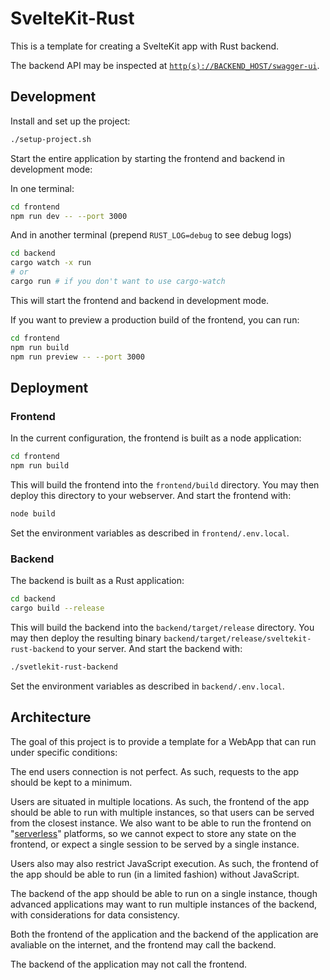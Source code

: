 # SvelteKit-Rust

This is a template for creating a SvelteKit app with Rust backend.

The backend API may be inspected at [`http(s)://BACKEND_HOST/swagger-ui`](http://localhost:4000/swagger-ui).

## Development

Install and set up the project:

```bash
./setup-project.sh
```

Start the entire application by starting the frontend and backend in development mode:

In one terminal:

```bash
cd frontend
npm run dev -- --port 3000
```

And in another terminal (prepend `RUST_LOG=debug` to see debug logs)

```bash
cd backend
cargo watch -x run
# or
cargo run # if you don't want to use cargo-watch
```

This will start the frontend and backend in development mode.

If you want to preview a production build of the frontend, you can run:

```bash
cd frontend
npm run build
npm run preview -- --port 3000
```

## Deployment

### Frontend

In the current configuration, the frontend is built as a node application:

```bash
cd frontend
npm run build
```

This will build the frontend into the `frontend/build` directory. You may then deploy this directory to your webserver. And start the frontend with:

```bash
node build
```

Set the environment variables as described in `frontend/.env.local`.

### Backend

The backend is built as a Rust application:

```bash
cd backend
cargo build --release
```

This will build the backend into the `backend/target/release` directory. You may then deploy the resulting binary `backend/target/release/sveltekit-rust-backend` to your server. And start the backend with:

```bash
./svetlekit-rust-backend
```

Set the environment variables as described in `backend/.env.local`.

## Architecture

The goal of this project is to provide a template for a WebApp that can run under specific conditions:

The end users connection is not perfect. As such, requests to the app should be kept to a minimum.

Users are situated in multiple locations. As such, the frontend of the app should be able to run with multiple instances, so that users can be served from the closest instance.
We also want to be able to run the frontend on "[serverless](https://en.wikipedia.org/wiki/Serverless_computing)" platforms, so we cannot expect to store any state on the frontend, or expect a single session to be served by a single instance.

Users also may also restrict JavaScript execution. As such, the frontend of the app should be able to run (in a limited fashion) without JavaScript.

The backend of the app should be able to run on a single instance, though advanced applications may want to run multiple instances of the backend, with considerations for data consistency.

Both the frontend of the application and the backend of the application are avaliable on the internet, and the frontend may call the backend.

The backend of the application may not call the frontend.
